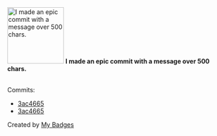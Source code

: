 <img src="https://my-badges.github.io/my-badges/epic-commit.png" alt="I made an epic commit with a message over 500 chars." title="I made an epic commit with a message over 500 chars." width="128">
<strong>I made an epic commit with a message over 500 chars.</strong>
<br><br>

Commits:

- <a href="https://github.com/diegolima/CloudVisionPortal-Examples/commit/3ac4665317ee93d9ec53ba18743e90eec388d60a">3ac4665</a>
- <a href="https://github.com/arista-netdevops-community/CloudVisionPortal-Examples/commit/3ac4665317ee93d9ec53ba18743e90eec388d60a">3ac4665</a>


Created by <a href="https://github.com/my-badges/my-badges">My Badges</a>